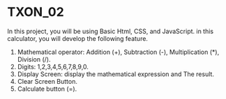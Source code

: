 # TXON_02 

In this project, you will be using Basic Html,
CSS, and JavaScript.
in this calculator, you will develop the
following feature.
1. Mathematical operator: Addition (+),
Subtraction (-), Multiplication (*),
Division (/).
2. Digits: 1,2,3,4,5,6,7,8,9,0.
3. Display Screen: display the
mathematical expression and
The result.
4. Clear Screen Button.
5. Calculate button (=).

